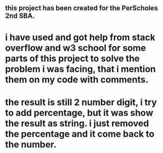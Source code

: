 ## this project has been created for the PerScholes 2nd SBA.

# i have used and got help from stack overflow and w3 school for some parts of this project to solve the problem i was facing, that i mention them on my code with comments.

# the result is still 2 number digit, i try to add percentage, but it was show the result as string. i just removed the percentage and it come back to the number.
